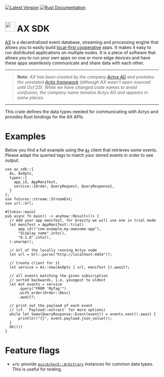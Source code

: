 [![Latest Version](https://img.shields.io/crates/v/ax_sdk.svg)](https://crates.io/crates/ax_sdk)
[![Rust Documentation](https://docs.rs/ax_sdk/badge.svg)](https://docs.rs/ax_sdk)

# <img src="https://developer.actyx.com/img/logo.svg" height="32px"> AX SDK

[AX](https://crates.io/crates/ax) is a decentralized event database, streaming and processing
engine that allows you to easily build [local-first cooperative](https://www.local-first-cooperation.org/)
apps.
It makes it easy to run distributed applications on multiple nodes.
It is a piece of software that allows you to run your own apps on one or more edge devices and have these apps seamlessly communicate and share data with each other.

---

> **Note:** _AX has been created by the company [Actyx AG](https://developer.actyx.com/) and predates the unrelated [Actix framework](https://crates.io/crates/actix) (although AX wasn’t open-sourced until Oct’23).
> While we have changed crate names to avoid confusion, the company name remains Actyx AG and appears in some places._

---

This crate defines the data types needed for communicating with Actyx and provides Rust
bindings for the AX APIs.

# Examples

Below you find a full example using the [`Ax`](struct.Ax.html)
client that retrieves some events. Please adapt the queried tags to match your stored events
in order to see output.

```no_run
use ax_sdk::{
  Ax, AxOpts,
  types::{
    app_id, AppManifest,
    service::{Order, QueryRequest, QueryResponse},
  }
};
use futures::stream::StreamExt;
use url::Url;

#[tokio::main]
pub async fn main() -> anyhow::Result<()> {
  // Add your app manifest, for brevity we will use one in trial mode
  let manifest = AppManifest::trial(
      app_id!("com.example.my-awesome-app"),
      "display name".into(),
      "0.1.0".into(),
  ).unwrap();

  // Url of the locally running Actyx node
  let url = Url::parse("http://localhost:4454")?;

  // Create client for it
  let service = Ax::new(AxOpts { url, manifest }).await?;

  // all events matching the given subscription
  // sorted backwards, i.e. youngest to oldest
  let mut events = service
      .query("FROM 'MyTag'")
      .with_order(Order::Desc)
      .await?;

  // print out the payload of each event
  // (cf. `Payload::extract` for more options)
  while let Some(QueryResponse::Event(event)) = events.next().await {
      println!("{}", event.payload.json_value());
  }
  Ok(())
}
```

# Feature flags

- `arb`: provide
  [`quickcheck::Arbitrary`](https://docs.rs/quickcheck/latest/quickcheck/trait.Arbitrary.html)
  instances for common data types. This is useful for testing.
